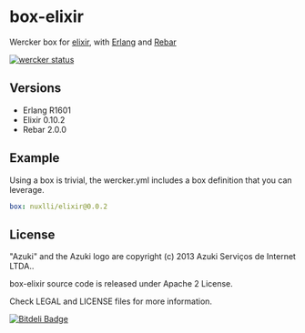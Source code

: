 box-elixir
==========

Wercker box for [elixir](https://github.com/elixir-lang), with [Erlang](www.erlang.org) and [Rebar](https://github.com/basho/rebar)

[![wercker status](https://app.wercker.com/status/49674a49850b45ace65dfcc4b1e43664/m "wercker status")](https://app.wercker.com/project/bykey/49674a49850b45ace65dfcc4b1e43664)

## Versions

* Erlang R1601
* Elixir 0.10.2
* Rebar 2.0.0

## Example

Using a box is trivial, the wercker.yml includes a box definition that you can leverage.

```yaml
box: nuxlli/elixir@0.0.2
```

## License

"Azuki" and the Azuki logo are copyright (c) 2013 Azuki Serviços de Internet LTDA..

box-elixir source code is released under Apache 2 License.

Check LEGAL and LICENSE files for more information.


[![Bitdeli Badge](https://d2weczhvl823v0.cloudfront.net/azukiapp/box-elixir/trend.png)](https://bitdeli.com/free "Bitdeli Badge")

